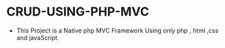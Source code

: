 # CRUD-USING-PHP-MVC
* This Project is a Native php MVC Framework Using only php , html ,css and javaScript 

